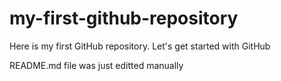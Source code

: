 # my-first-github-repository
Here is my first GitHub repository. Let's get started with GitHub

README.md file was just editted manually
